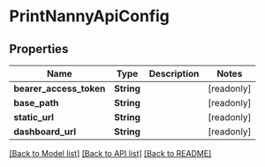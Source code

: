 # PrintNannyApiConfig

## Properties

Name | Type | Description | Notes
------------ | ------------- | ------------- | -------------
**bearer_access_token** | **String** |  | [readonly]
**base_path** | **String** |  | [readonly]
**static_url** | **String** |  | [readonly]
**dashboard_url** | **String** |  | [readonly]

[[Back to Model list]](../README.md#documentation-for-models) [[Back to API list]](../README.md#documentation-for-api-endpoints) [[Back to README]](../README.md)


